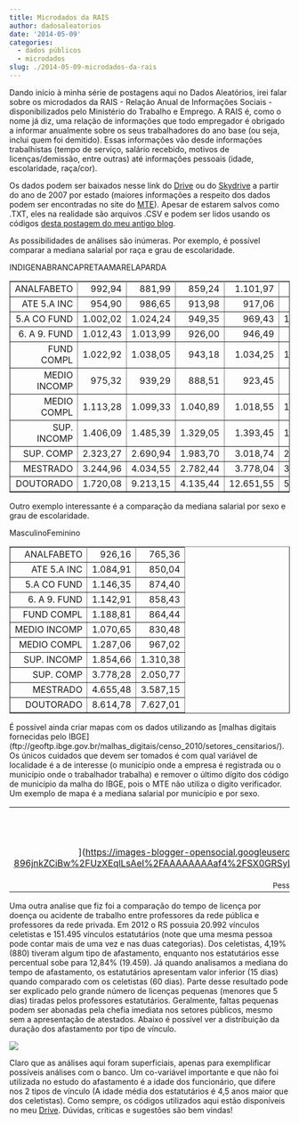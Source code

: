 ```yaml
---
title: Microdados da RAIS
author: dadosaleatorios
date: '2014-05-09'
categories:
  - dados públicos
  - microdados
slug: ./2014-05-09-microdados-da-rais
---
```


Dando início à minha série de postagens aqui no Dados Aleatórios, irei falar sobre os microdados da RAIS - Relação Anual de Informações Sociais - disponibilizados pelo Ministério do Trabalho e Emprego. A RAIS é, como o nome já diz, uma relação de informações que todo empregador é obrigado a informar anualmente sobre os seus trabalhadores do ano base (ou seja, inclui quem foi demitido). Essas informações vão desde informações trabalhistas (tempo de serviço, salário recebido, motivos de licenças/demissão, entre outras) até informações pessoais (idade, escolaridade, raça/cor).

Os dados podem ser baixados nesse link do [Drive](https://drive.google.com/folderview?id=0ByKsqUnItyBhU2RmdUloTnJGRGM&usp=sharing) ou do [Skydrive](https://onedrive.live.com/?cid=4730a18374157534&id=4730A18374157534%21107&authkey=!AGle_BhixMoXOwM) a partir do ano de 2007 por estado (maiores informações a respeito dos dados podem ser encontradas no site do [MTE](http://portal.mte.gov.br/geral/estatisticas.htm)). Apesar de estarem salvos como .TXT, eles na realidade são arquivos .CSV e podem ser lidos usando os códigos [desta postagem do meu antigo blog](http://rcoster.blogspot.com.br/2014/02/lendo-grandes-bancos-de-dados.html#more).

As possibilidades de análises são inúmeras. Por exemplo, é possível comparar a mediana salarial por raça e grau de escolaridade.

<table style="text-align:center;" border="1" ><tbody ><tr >INDIGENABRANCAPRETAAMARELAPARDA</tr><tr >
<td style="text-align:right;" >ANALFABETO
</td>
<td style="text-align:right;" >992,94
</td>
<td style="text-align:right;" >881,99
</td>
<td style="text-align:right;" >859,24
</td>
<td style="text-align:right;" >1.101,97
</td>
<td style="text-align:right;" >880,79
</td></tr><tr >
<td style="text-align:right;" >ATE 5.A INC
</td>
<td style="text-align:right;" >954,90
</td>
<td style="text-align:right;" >986,65
</td>
<td style="text-align:right;" >913,98
</td>
<td style="text-align:right;" >917,06
</td>
<td style="text-align:right;" >965,60
</td></tr><tr >
<td style="text-align:right;" >5.A CO FUND
</td>
<td style="text-align:right;" >1.002,02
</td>
<td style="text-align:right;" >1.024,24
</td>
<td style="text-align:right;" >949,35
</td>
<td style="text-align:right;" >969,43
</td>
<td style="text-align:right;" >1.015,07
</td></tr><tr >
<td style="text-align:right;" >6. A 9. FUND
</td>
<td style="text-align:right;" >1.012,43
</td>
<td style="text-align:right;" >1.013,99
</td>
<td style="text-align:right;" >926,00
</td>
<td style="text-align:right;" >946,49
</td>
<td style="text-align:right;" >955,33
</td></tr><tr >
<td style="text-align:right;" >FUND COMPL
</td>
<td style="text-align:right;" >1.022,92
</td>
<td style="text-align:right;" >1.038,05
</td>
<td style="text-align:right;" >943,18
</td>
<td style="text-align:right;" >1.034,25
</td>
<td style="text-align:right;" >1.013,15
</td></tr><tr >
<td style="text-align:right;" >MEDIO INCOMP
</td>
<td style="text-align:right;" >975,32
</td>
<td style="text-align:right;" >939,29
</td>
<td style="text-align:right;" >888,51
</td>
<td style="text-align:right;" >923,45
</td>
<td style="text-align:right;" >906,54
</td></tr><tr >
<td style="text-align:right;" >MEDIO COMPL
</td>
<td style="text-align:right;" >1.113,28
</td>
<td style="text-align:right;" >1.099,33
</td>
<td style="text-align:right;" >1.040,89
</td>
<td style="text-align:right;" >1.018,55
</td>
<td style="text-align:right;" >1.101,37
</td></tr><tr >
<td style="text-align:right;" >SUP. INCOMP
</td>
<td style="text-align:right;" >1.406,09
</td>
<td style="text-align:right;" >1.485,39
</td>
<td style="text-align:right;" >1.329,05
</td>
<td style="text-align:right;" >1.393,45
</td>
<td style="text-align:right;" >1.433,89
</td></tr><tr >
<td style="text-align:right;" >SUP. COMP
</td>
<td style="text-align:right;" >2.323,27
</td>
<td style="text-align:right;" >2.690,94
</td>
<td style="text-align:right;" >1.983,70
</td>
<td style="text-align:right;" >3.018,74
</td>
<td style="text-align:right;" >2.487,59
</td></tr><tr >
<td style="text-align:right;" >MESTRADO
</td>
<td style="text-align:right;" >3.244,96
</td>
<td style="text-align:right;" >4.034,55
</td>
<td style="text-align:right;" >2.782,44
</td>
<td style="text-align:right;" >3.778,04
</td>
<td style="text-align:right;" >3.204,21
</td></tr><tr >
<td style="text-align:right;" >DOUTORADO
</td>
<td style="text-align:right;" >1.720,08
</td>
<td style="text-align:right;" >9.213,15
</td>
<td style="text-align:right;" >4.135,44
</td>
<td style="text-align:right;" >12.651,55
</td>
<td style="text-align:right;" >5.499,99
</td></tr></tbody></table>

Outro exemplo interessante é a comparação da mediana salarial por sexo e grau de escolaridade.

<table border="1" ><tbody ><tr >MasculinoFeminino</tr><tr >
<td align="right" >ANALFABETO
</td>
<td align="right" >926,16
</td>
<td align="right" >765,36
</td></tr><tr >
<td align="right" >ATE 5.A INC
</td>
<td align="right" >1.084,91
</td>
<td align="right" >850,04
</td></tr><tr >
<td align="right" >5.A CO FUND
</td>
<td align="right" >1.146,35
</td>
<td align="right" >874,40
</td></tr><tr >
<td align="right" >6. A 9. FUND
</td>
<td align="right" >1.142,91
</td>
<td align="right" >858,43
</td></tr><tr >
<td align="right" >FUND COMPL
</td>
<td align="right" >1.188,81
</td>
<td align="right" >864,44
</td></tr><tr >
<td align="right" >MEDIO INCOMP
</td>
<td align="right" >1.070,65
</td>
<td align="right" >830,48
</td></tr><tr >
<td align="right" >MEDIO COMPL
</td>
<td align="right" >1.287,06
</td>
<td align="right" >967,02
</td></tr><tr >
<td align="right" >SUP. INCOMP
</td>
<td align="right" >1.854,66
</td>
<td align="right" >1.310,38
</td></tr><tr >
<td align="right" >SUP. COMP
</td>
<td align="right" >3.778,28
</td>
<td align="right" >2.050,77
</td></tr><tr >
<td align="right" >MESTRADO
</td>
<td align="right" >4.655,48
</td>
<td align="right" >3.587,15
</td></tr><tr >
<td align="right" >DOUTORADO
</td>
<td align="right" >8.614,78
</td>
<td align="right" >7.627,01
</td></tr></tbody></table>É possível ainda criar mapas com os dados utilizando as [malhas digitais fornecidas pelo IBGE](ftp://geoftp.ibge.gov.br/malhas_digitais/censo_2010/setores_censitarios/). Os únicos cuidados que devem ser tomados é com qual variável de localidade é a de interesse (o município onde a empresa é registrada ou o município onde o trabalhador trabalha) e remover o último dígito dos código de município da malha do IBGE, pois o MTE não utiliza o digito verificador. Um exemplo de mapa é a mediana salarial por município e por sexo.<table cellpadding="0" align="center" style="margin-left:auto;margin-right:auto;text-align:center;" cellspacing="0" class="tr-caption-container" ><tbody ><tr >
<td >[

![](https://dadosaleatorios.files.wordpress.com/2014/05/2513b-mapa.png)

](https://images-blogger-opensocial.googleusercontent.com/gadgets/proxy?url=http%3A%2F%2F3.bp.blogspot.com%2F-896jnkZCiBw%2FUzXEqlLsAeI%2FAAAAAAAAaf4%2FSX0GRSyLEGU%2Fs1600%2FMapa.png&container=blogger&gadget=a&rewriteMime=image%2F*)
</td></tr><tr >
<td style="font-size:13.333333969116px;" class="tr-caption" >Pessoal de Candiota ta ganhando bem!
</td></tr></tbody></table>

Uma outra analise que fiz foi a comparação do tempo de licença por doença ou acidente de trabalho entre professores da rede pública e professores da rede privada. Em 2012 o RS possuia 20.992 vínculos celetistas e 151.495 vínculos estatutários (note que uma mesma pessoa pode contar mais de uma vez e nas duas categorias). Dos celetistas, 4,19% (880) tiveram algum tipo de afastamento, enquanto nos estatutários esse percentual sobe para 12,84% (19.459). Já quando analisamos a mediana do tempo de afastamento, os estatutários apresentam valor inferior (15 dias) quando comparado com os celetistas (60 dias). Parte desse resultado pode ser explicado pelo grande número de licenças pequenas (menores que 5 dias) tiradas pelos professores estatutários. Geralmente, faltas pequenas podem ser abonadas pela chefia imediata nos setores públicos, mesmo sem a apresentação de atestados. Abaixo é possível ver a distribuição da duração dos afastamento por tipo de vínculo.

![](https://dadosaleatorios.files.wordpress.com/2014/05/42e22-duracao.png)

Claro que as análises aqui foram superficiais, apenas para exemplificar possíveis análises com o banco. Um co-variável importante e que não foi utilizada no estudo do afastamento é a idade dos funcionário, que difere nos 2 tipos de vínculo (A idade média dos estatutários é 4,5 anos maior que dos celetistas). Como sempre, os códigos utilizados aqui estão disponíveis no meu [Drive](http://goo.gl/gK3l2k). Dúvidas, críticas e sugestões são bem vindas!
